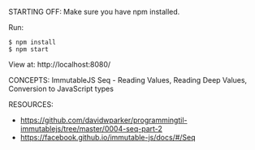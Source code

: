 STARTING OFF:
Make sure you have npm installed.

Run:
```
$ npm install
$ npm start
```

View at: http://localhost:8080/

CONCEPTS:
ImmutableJS Seq - Reading Values, Reading Deep Values, Conversion to JavaScript types

RESOURCES:
* https://github.com/davidwparker/programmingtil-immutablejs/tree/master/0004-seq-part-2
* https://facebook.github.io/immutable-js/docs/#/Seq
